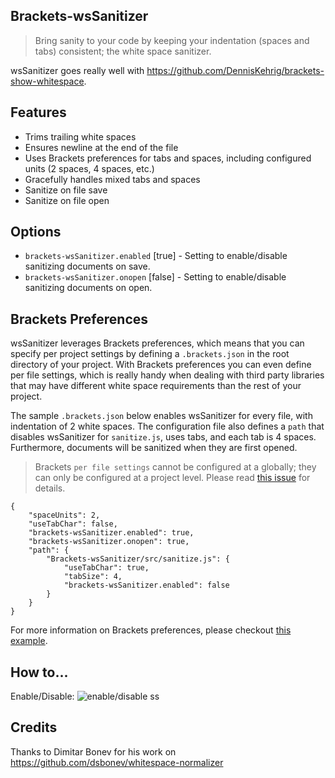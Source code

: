 ## Brackets-wsSanitizer

> Bring sanity to your code by keeping your indentation (spaces and tabs) consistent; the white space sanitizer.

wsSanitizer goes really well with https://github.com/DennisKehrig/brackets-show-whitespace.

## Features
* Trims trailing white spaces
* Ensures newline at the end of the file
* Uses Brackets preferences for tabs and spaces, including configured units (2 spaces, 4 spaces, etc.)
* Gracefully handles mixed tabs and spaces
* Sanitize on file save
* Sanitize on file open


## Options

* `brackets-wsSanitizer.enabled` [true] - Setting to enable/disable sanitizing documents on save.
* `brackets-wsSanitizer.onopen` [false] - Setting to enable/disable sanitizing documents on open.


## Brackets Preferences

wsSanitizer leverages Brackets preferences, which means that you can specify per project settings by defining a `.brackets.json` in the root directory of your project. With Brackets preferences you can even define per file settings, which is really handy when dealing with third party libraries that may have different white space requirements than the rest of your project.

The sample `.brackets.json` below enables wsSanitizer for every file, with indentation of 2 white spaces. The configuration file also defines a `path` that disables wsSanitizer for `sanitize.js`, uses tabs, and each tab is 4 spaces.  Furthermore, documents will be sanitized when they are first opened.

> Brackets `per file settings` cannot be configured at a globally; they can only be configured at a project level. Please read [this issue](https://github.com/MiguelCastillo/Brackets-wsSanitizer/issues/10) for details.

```
{
    "spaceUnits": 2,
    "useTabChar": false,
    "brackets-wsSanitizer.enabled": true,
    "brackets-wsSanitizer.onopen": true,
    "path": {
        "Brackets-wsSanitizer/src/sanitize.js": {
            "useTabChar": true,
            "tabSize": 4,
            "brackets-wsSanitizer.enabled": false
        }
    }
}
```

For more information on Brackets preferences, please checkout
[this example](https://github.com/adobe/brackets/wiki/How-to-Use-Brackets#example-preferences-json-file).

## How to...

Enable/Disable:
![enable/disable ss](https://raw.githubusercontent.com/MiguelCastillo/Brackets-wsSanitizer/master/screenshot.png)

## Credits

Thanks to Dimitar Bonev for his work on https://github.com/dsbonev/whitespace-normalizer
